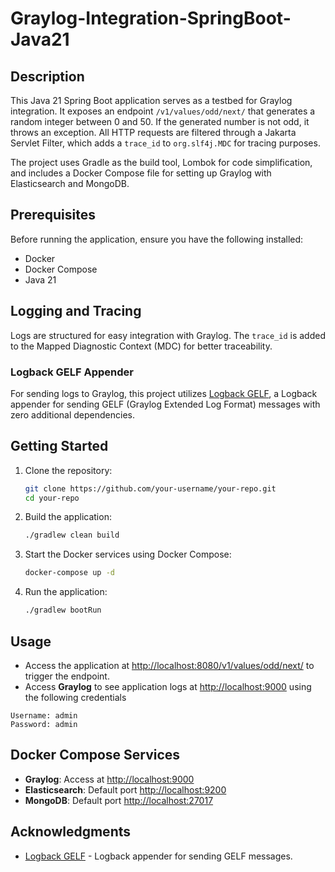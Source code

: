 # Graylog-Integration-SpringBoot-Java21

## Description
This Java 21 Spring Boot application serves as a testbed for Graylog integration. It exposes an endpoint `/v1/values/odd/next/` that generates a random integer between 0 and 50. If the generated number is not odd, it throws an exception. All HTTP requests are filtered through a Jakarta Servlet Filter, which adds a `trace_id` to `org.slf4j.MDC` for tracing purposes.

The project uses Gradle as the build tool, Lombok for code simplification, and includes a Docker Compose file for setting up Graylog with Elasticsearch and MongoDB.

## Prerequisites
Before running the application, ensure you have the following installed:

- Docker
- Docker Compose
- Java 21

## Logging and Tracing
Logs are structured for easy integration with Graylog. The `trace_id` is added to the Mapped Diagnostic Context (MDC) for better traceability.

### Logback GELF Appender
For sending logs to Graylog, this project utilizes [Logback GELF](https://github.com/osiegmar/logback-gelf), a Logback appender for sending GELF (Graylog Extended Log Format) messages with zero additional dependencies.

## Getting Started
1. Clone the repository:
    ```bash
    git clone https://github.com/your-username/your-repo.git
    cd your-repo
    ```

2. Build the application:
    ```bash
    ./gradlew clean build
    ```

3. Start the Docker services using Docker Compose:
    ```bash
    docker-compose up -d
    ```

4. Run the application:
    ```bash
    ./gradlew bootRun
    ```

## Usage
- Access the application at [http://localhost:8080/v1/values/odd/next/](http://localhost:8080/v1/values/odd/next/) to trigger the endpoint.
- Access **Graylog** to see application logs at [http://localhost:9000](http://localhost:9000) using the following credentials
```
Username: admin
Password: admin
```

## Docker Compose Services
- **Graylog**: Access at [http://localhost:9000](http://localhost:9000)
- **Elasticsearch**: Default port [http://localhost:9200](http://localhost:9200)
- **MongoDB**: Default port [http://localhost:27017](http://localhost:27017)

## Acknowledgments
- [Logback GELF](https://github.com/osiegmar/logback-gelf) - Logback appender for sending GELF messages.

